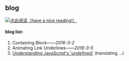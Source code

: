 ## blog

[![点此阅读（have a nice reading!）](https://github.com/BrotherBeard/blog/blob/master/readNow.png)](https://github.com/BrotherBeard/Technical-Translations/issues)

#### blog list:

1. Containing Block——*2016-3-2*
2. Animating Link Underlines——*2016-3-5*
3. [Understanding JavaScript's 'undefined'](https://javascriptweblog.wordpress.com/2010/08/16/understanding-undefined-and-preventing-referenceerrors/) (translating ...) 
